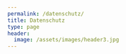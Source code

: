 ```yaml
---
permalink: /datenschutz/
title: Datenschutz
type: page
header:
  image: /assets/images/header3.jpg
---
```


